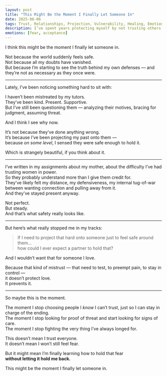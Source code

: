 ```yaml
---
layout: post
title: "This Might Be the Moment I Finally Let Someone In"
date: 2025-06-06
tags: Trust, Relationships, Projection, Vulnerability, Healing, Emotional Safety
description: I’ve spent years protecting myself by not trusting others. But what if the safety I’ve been searching for is already here — and I just need to let it in?
emotions: [fear, acceptance]
---
```


I think this might be the moment I finally let someone in.

Not because the world suddenly feels safe.  
Not because all my doubts have vanished.  
But because I’m starting to see the truth behind my own defenses — and they’re not as necessary as they once were.

---

Lately, I’ve been noticing something hard to sit with:

I haven’t been mistreated by my tutors.  
They’ve been kind. Present. Supportive.  
But I’ve still been questioning them — analyzing their motives, bracing for judgment, assuming threat.

And I think I see why now.

It’s not because they’ve done anything wrong.  
It’s because I’ve been projecting my past onto them —  
because *on some level*, I sensed they were safe enough to hold it.

Which is strangely beautiful, if you think about it.

---

I’ve written in my assignments about my mother, about the difficulty I’ve had trusting women in power.  
So they probably understand more than I give them credit for.  
They’ve likely felt my distance, my defensiveness, my internal tug-of-war between wanting connection and pulling away from it.  
And they’ve stayed present anyway.

Not perfect.  
But steady.  
And that’s what safety really looks like.

---

But here’s what really stopped me in my tracks:

> If I need to project that hard onto someone just to feel safe around them…  
> how could I ever expect a partner to hold that?

And I wouldn’t want that for someone I love.

Because that kind of mistrust — that need to test, to preempt pain, to stay in control —  
it doesn’t protect love.  
It prevents it.

---

So maybe this is the moment.

The moment I stop choosing people I *know* I can’t trust, just so I can stay in charge of the ending.  
The moment I stop looking for proof of threat and start looking for signs of care.  
The moment I stop fighting the very thing I’ve always longed for.

This doesn’t mean I trust everyone.  
It doesn’t mean I won’t still feel fear.

But it might mean I’m finally learning how to hold that fear  
**without letting it hold me back.**

This might be the moment I finally let someone in.
